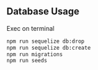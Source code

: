 ## Database Usage

Exec on terminal

```bash
npm run sequelize db:drop
npm run sequelize db:create
npm run migrations
npm run seeds
```
